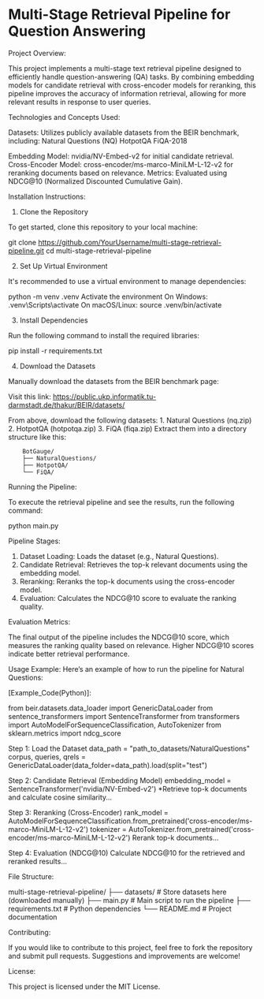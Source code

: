 # Multi-Stage Retrieval Pipeline for Question Answering


Project Overview:

This project implements a multi-stage text retrieval pipeline designed to efficiently handle question-answering (QA) tasks. By combining embedding models for candidate retrieval with cross-encoder models for reranking, this pipeline improves the accuracy of information retrieval, allowing for more relevant results in response to user queries.


Technologies and Concepts Used:

Datasets: Utilizes publicly available datasets from the BEIR benchmark, 
including:
Natural Questions (NQ)
HotpotQA
FiQA-2018

Embedding Model: nvidia/NV-Embed-v2 for initial candidate retrieval.
Cross-Encoder Model: cross-encoder/ms-marco-MiniLM-L-12-v2 for reranking documents based on relevance.
Metrics: Evaluated using NDCG@10 (Normalized Discounted Cumulative Gain).


Installation Instructions:

1. Clone the Repository

To get started, clone this repository to your local machine:

git clone https://github.com/YourUsername/multi-stage-retrieval-pipeline.git
cd multi-stage-retrieval-pipeline

2. Set Up Virtual Environment

It's recommended to use a virtual environment to manage dependencies:

python -m venv .venv
Activate the environment
On Windows:
.venv\Scripts\activate
On macOS/Linux:
source .venv/bin/activate

3. Install Dependencies

Run the following command to install the required libraries:

pip install -r requirements.txt

4. Download the Datasets

Manually download the datasets from the BEIR benchmark page:

Visit this link: https://public.ukp.informatik.tu-darmstadt.de/thakur/BEIR/datasets/

From above, download the following datasets:
    1. Natural Questions (nq.zip)
    2. HotpotQA (hotpotqa.zip)
    3. FiQA (fiqa.zip)
Extract them into a directory structure like this:

        BotGauge/
        ├── NaturalQuestions/
        ├── HotpotQA/
        └── FiQA/


Running the Pipeline:

To execute the retrieval pipeline and see the results, run the following command:

python main.py


Pipeline Stages:

1. Dataset Loading: Loads the dataset (e.g., Natural Questions).
2. Candidate Retrieval: Retrieves the top-k relevant documents using the embedding model.
3. Reranking: Reranks the top-k documents using the cross-encoder model.
4. Evaluation: Calculates the NDCG@10 score to evaluate the ranking quality.


Evaluation Metrics:

The final output of the pipeline includes the NDCG@10 score, which measures the ranking quality based on relevance. Higher NDCG@10 scores indicate better retrieval performance.

Usage Example:
Here’s an example of how to run the pipeline for Natural Questions:

[Example_Code(Python)]:

from beir.datasets.data_loader import GenericDataLoader
from sentence_transformers import SentenceTransformer
from transformers import AutoModelForSequenceClassification, AutoTokenizer
from sklearn.metrics import ndcg_score

Step 1: Load the Dataset
data_path = "path_to_datasets/NaturalQuestions"
corpus, queries, qrels = GenericDataLoader(data_folder=data_path).load(split="test")

Step 2: Candidate Retrieval (Embedding Model)
embedding_model = SentenceTransformer('nvidia/NV-Embed-v2')
*Retrieve top-k documents and calculate cosine similarity...

Step 3: Reranking (Cross-Encoder)
rank_model = AutoModelForSequenceClassification.from_pretrained('cross-encoder/ms-marco-MiniLM-L-12-v2')
tokenizer = AutoTokenizer.from_pretrained('cross-encoder/ms-marco-MiniLM-L-12-v2')
Rerank top-k documents...

Step 4: Evaluation (NDCG@10)
Calculate NDCG@10 for the retrieved and reranked results...


File Structure:

multi-stage-retrieval-pipeline/
├── datasets/                  # Store datasets here (downloaded manually)
├── main.py                    # Main script to run the pipeline
├── requirements.txt           # Python dependencies
└── README.md                  # Project documentation


Contributing:

If you would like to contribute to this project, feel free to fork the repository and submit pull requests. Suggestions and improvements are welcome!


License:

This project is licensed under the MIT License.
